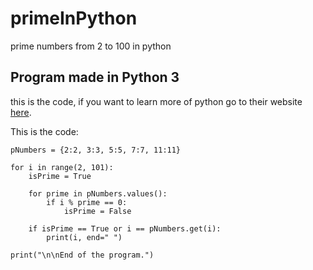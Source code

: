 # primeInPython
prime numbers from 2 to 100 in python

## Program made in Python 3

this is the code, if you want to learn more of python go to their website [here](https://www.python.org/).

This is the code:

```
pNumbers = {2:2, 3:3, 5:5, 7:7, 11:11}

for i in range(2, 101):
    isPrime = True
    
    for prime in pNumbers.values():
        if i % prime == 0:
            isPrime = False
    
    if isPrime == True or i == pNumbers.get(i):
        print(i, end=" ")
        
print("\n\nEnd of the program.")
```
